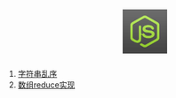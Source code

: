 # <center style='text-align:center'><img style='margin: 0 auto;' src='./JS.jpg' width='80'/></center>

<ol>
  <li><a href='./js/shuffle.js'>字符串乱序</a></li>
  <li><a href='./js/reduce.js'>数组reduce实现</a></li>
<ol>
